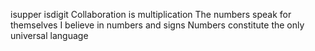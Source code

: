 isupper
isdigit
Collaboration is multiplication
The numbers speak for themselves
I believe in numbers and signs
Numbers constitute the only universal language
